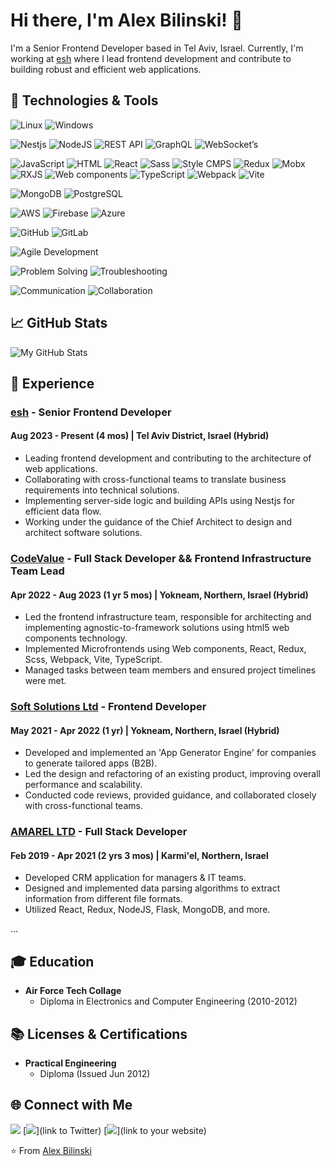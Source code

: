 # Hi there, I'm Alex Bilinski! 👋

I'm a Senior Frontend Developer based in Tel Aviv, Israel. Currently, I'm working at [esh](#) where I lead frontend development and contribute to building robust and efficient web applications.


## 🔧 Technologies & Tools

![Linux](https://img.shields.io/badge/OS-Linux-informational?style=flat&logo=linux&logoColor=white&color=2bbc8a)
![Windows](https://img.shields.io/badge/OS-Windows-informational?style=flat&logo=windows&logoColor=white&color=2bbc8a)

![Nestjs](https://img.shields.io/badge/Backend-Nestjs-informational?style=flat&logo=nestjs&logoColor=white&color=2bbc8a)
![NodeJS](https://img.shields.io/badge/Backend-NodeJS-informational?style=flat&logo=node.js&logoColor=white&color=2bbc8a)
![REST API](https://img.shields.io/badge/Backend-REST_API-informational?style=flat&logo=rest-api&logoColor=white&color=2bbc8a)
![GraphQL](https://img.shields.io/badge/Backend-GraphQL-informational?style=flat&logo=graphql&logoColor=white&color=2bbc8a)
![WebSocket’s](https://img.shields.io/badge/Backend-WebSocket's-informational?style=flat&logo=websocket&logoColor=white&color=2bbc8a)

![JavaScript](https://img.shields.io/badge/Frontend-JavaScript-informational?style=flat&logo=javascript&logoColor=white&color=2bbc8a)
![HTML](https://img.shields.io/badge/Frontend-HTML-informational?style=flat&logo=html5&logoColor=white&color=2bbc8a)
![React](https://img.shields.io/badge/Frontend-React-informational?style=flat&logo=react&logoColor=white&color=2bbc8a)
![Sass](https://img.shields.io/badge/Frontend-Sass-informational?style=flat&logo=sass&logoColor=white&color=2bbc8a)
![Style CMPS](https://img.shields.io/badge/Frontend-Style_CMPS-informational?style=flat&logo=style-components&logoColor=white&color=2bbc8a)
![Redux](https://img.shields.io/badge/Frontend-Redux-informational?style=flat&logo=redux&logoColor=white&color=2bbc8a)
![Mobx](https://img.shields.io/badge/Frontend-Mobx-informational?style=flat&logo=mobx&logoColor=white&color=2bbc8a)
![RXJS](https://img.shields.io/badge/Frontend-RXJS-informational?style=flat&logo=reactivex&logoColor=white&color=2bbc8a)
![Web components](https://img.shields.io/badge/Frontend-Web_components-informational?style=flat&logo=webcomponents&logoColor=white&color=2bbc8a)
![TypeScript](https://img.shields.io/badge/Frontend-TypeScript-informational?style=flat&logo=typescript&logoColor=white&color=2bbc8a)
![Webpack](https://img.shields.io/badge/Frontend-Webpack-informational?style=flat&logo=webpack&logoColor=white&color=2bbc8a)
![Vite](https://img.shields.io/badge/Frontend-Vite-informational?style=flat&logo=vite&logoColor=white&color=2bbc8a)

![MongoDB](https://img.shields.io/badge/Database-MongoDB-informational?style=flat&logo=mongodb&logoColor=white&color=2bbc8a)
![PostgreSQL](https://img.shields.io/badge/Database-PostgreSQL-informational?style=flat&logo=postgresql&logoColor=white&color=2bbc8a)

![AWS](https://img.shields.io/badge/Cloud-AWS-informational?style=flat&logo=amazon-aws&logoColor=white&color=2bbc8a)
![Firebase](https://img.shields.io/badge/Cloud-Firebase-informational?style=flat&logo=firebase&logoColor=white&color=2bbc8a)
![Azure](https://img.shields.io/badge/Cloud-Azure-informational?style=flat&logo=microsoft-azure&logoColor=white&color=2bbc8a)

![GitHub](https://img.shields.io/badge/Version_Control-GitHub-informational?style=flat&logo=github&logoColor=white&color=2bbc8a)
![GitLab](https://img.shields.io/badge/Version_Control-GitLab-informational?style=flat&logo=gitlab&logoColor=white&color=2bbc8a)

![Agile Development](https://img.shields.io/badge/Methodology-Agile-informational?style=flat&logo=agile&logoColor=white&color=2bbc8a)

![Problem Solving](https://img.shields.io/badge/Skill-Problem_Solving-informational?style=flat&logo=stack-overflow&logoColor=white&color=2bbc8a)
![Troubleshooting](https://img.shields.io/badge/Skill-Troubleshooting-informational?style=flat&logo=bugatti&logoColor=white&color=2bbc8a)

![Communication](https://img.shields.io/badge/Skill-Communication-informational?style=flat&logo=slack&logoColor=white&color=2bbc8a)
![Collaboration](https://img.shields.io/badge/Skill-Collaboration-informational?style=flat&logo=slack&logoColor=white&color=2bbc8a)



## 📈 GitHub Stats

![My GitHub Stats](https://github-readme-stats.vercel.app/api?username=alexbil207&show_icons=true&theme=radical)

## 🚀 Experience

### [esh](#) - Senior Frontend Developer
#### Aug 2023 - Present (4 mos) | Tel Aviv District, Israel (Hybrid)

- Leading frontend development and contributing to the architecture of web applications.
- Collaborating with cross-functional teams to translate business requirements into technical solutions.
- Implementing server-side logic and building APIs using Nestjs for efficient data flow.
- Working under the guidance of the Chief Architect to design and architect software solutions.

### [CodeValue](#) - Full Stack Developer && Frontend Infrastructure Team Lead
#### Apr 2022 - Aug 2023 (1 yr 5 mos) | Yokneam, Northern, Israel (Hybrid)

- Led the frontend infrastructure team, responsible for architecting and implementing agnostic-to-framework solutions using html5 web components technology.
- Implemented Microfrontends using Web components, React, Redux, Scss, Webpack, Vite, TypeScript.
- Managed tasks between team members and ensured project timelines were met.

### [Soft Solutions Ltd](#) - Frontend Developer
#### May 2021 - Apr 2022 (1 yr) | Yokneam, Northern, Israel (Hybrid)

- Developed and implemented an 'App Generator Engine' for companies to generate tailored apps (B2B).
- Led the design and refactoring of an existing product, improving overall performance and scalability.
- Conducted code reviews, provided guidance, and collaborated closely with cross-functional teams.

### [AMAREL LTD](#) - Full Stack Developer
#### Feb 2019 - Apr 2021 (2 yrs 3 mos) | Karmi'el, Northern, Israel

- Developed CRM application for managers & IT teams.
- Designed and implemented data parsing algorithms to extract information from different file formats.
- Utilized React, Redux, NodeJS, Flask, MongoDB, and more.

...

## 🎓 Education

- **Air Force Tech Collage**
  - Diploma in Electronics and Computer Engineering (2010-2012)

## 📚 Licenses & Certifications

- **Practical Engineering**
  - Diploma (Issued Jun 2012)

## 🌐 Connect with Me

[![](https://img.shields.io/badge/-LinkedIn-0077B5?style=flat&logo=linkedin&logoColor=white)](https://www.linkedin.com/in/alex-bilinski/)
[![](https://img.shields.io/badge/-Twitter-1DA1F2?style=flat&logo=twitter&logoColor=white)](link to Twitter)
[![](https://img.shields.io/badge/-Website-47CCCC?style=flat&logo=google-chrome&logoColor=white)](link to your website)

⭐️ From [Alex Bilinski](https://github.com/alexbil207)
